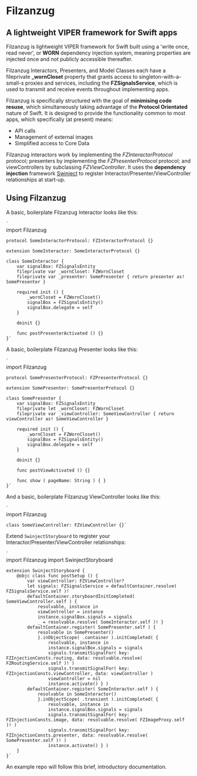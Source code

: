 Filzanzug
=========

A lightweight VIPER framework for Swift apps
--------------------------------------------

Filzanzug is lightweight VIPER framework for Swift built using a 'write once, read never', or **WORN** dependency injection system, meaning properties are injected once and not publicly accessible thereafter.

Filzanzug Interactors, Presenters, and Model Classes each have a fileprivate **_wornCloset** property that grants access to singleton-with-a-small-s proxies and services, including the **FZSignalsService**, which is used to transmit and receive events throughout implementing apps.

Filzanzug is specifically structured with the goal of **minimising code resuse**, which simultaneously taking advantage of the **Protocol Orientated** nature of Swift. It is designed to provide the functionality common to most apps, which specifically (at present) means:

-   API calls
-   Management of external images
-   Simplified access to Core Data

Filzanzug interactors work by implementing the *FZInteractorProtocol* protocol; presenters by implementing the *FZPresenterProtocol* protocol; and viewControllers by subclassing *FZViewController*. It uses the **dependency injection** framework [Swinject](https://github.com/Swinject/Swinject) to register Interactor/Presenter/ViewController relationships at start-up.

Using Filzanzug
---------------

A basic, boilerplate Filzanzug Interactor looks like this:

`	
	import Filzanzug
	
	protocol SomeInteractorProtocol: FZInteractorProtocol {}

	extension SomeInteractor: SomeInteractorProtocol {}

	class SomeInteractor {
		var signalBox: FZSignalsEntity
		fileprivate var _wornCloset: FZWornCloset
		fileprivate var _presenter: SomePresenter { return presenter as! SomePresenter }
	
		required init () {
			_wornCloset = FZWornCloset()
			signalBox = FZSignalsEntity()
			signalBox.delegate = self
		}
	
		deinit {}
	
		func postPresenterActivated () {}
	}`

A basic, boilerplate Filzanzug Presenter looks like this:

`	
	import Filzanzug

	protocol SomePresenterProtocol: FZPresenterProtocol {}

	extension SomePresenter: SomePresenterProtocol {}

	class SomePresenter {
		var signalBox: FZSignalsEntity
		fileprivate let _wornCloset: FZWornCloset
		fileprivate var _viewController: SomeViewController { return viewController as! SomeViewController }
	
		required init () {
			_wornCloset = FZWornCloset()
			signalBox = FZSignalsEntity()
			signalBox.delegate = self
		}
	
		deinit {}
	
		func postViewActivated () {}
	
		func show ( pageName: String ) { }
	}`

And a basic, boilerplate Filzanzug ViewController looks like this:

`	
	import Filzanzug
	
	class SomeViewController: FZViewController {}`

Extend `SwinjectStoryboard` to register your Interactor/Presenter/ViewController relationships:

`	
	import Filzanzug
	import SwinjectStoryboard

	extension SwinjectStoryboard {
		@objc class func postSetup () {
			var viewController: FZViewController?
			let signals: FZSignalsService = defaultContainer.resolve( FZSignalsService.self )!
			defaultContainer.storyboardInitCompleted( SomeViewController.self ) {
				resolvable, instance in
				viewController = instance
				instance.signalBox.signals = signals
				_ = resolvable.resolve( SomeInteractor.self )! }
			defaultContainer.register( SomePresenter.self ) {
				resolvable in SomePresenter()
				}.inObjectScope( .container ).initCompleted( {
					resolvable, instance in
					instance.signalBox.signals = signals
					signals.transmitSignalFor( key: FZInjectionConsts.routing, data: resolvable.resolve( FZRoutingService.self )! )
					signals.transmitSignalFor( key: FZInjectionConsts.viewController, data: viewController )
					viewController = nil
					instance.activate() } )
			defaultContainer.register( SomeInteractor.self ) {
				resolvable in SomeInteractor()
				}.inObjectScope( .transient ).initCompleted( {
					resolvable, instance in
					instance.signalBox.signals = signals
					signals.transmitSignalFor( key: FZInjectionConsts.image, data: resolvable.resolve( FZImageProxy.self )! )
					signals.transmitSignalFor( key: FZInjectionConsts.presenter, data: resolvable.resolve( SomePresenter.self )! )
					instance.activate() } )
		}
	}`

An example repo will follow this brief, introductory documentation.
